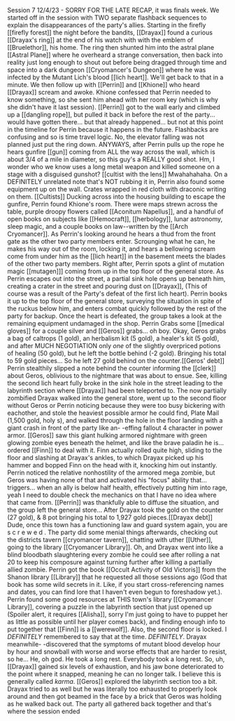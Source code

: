 Session 7 12/4/23 - SORRY FOR THE LATE RECAP, it was finals week. We started off in the session with TWO separate flashback sequences to explain the disappearances of the party's allies. Starting in the firefly [[firefly forest]] the night before the bandits, [[Drayax]] found a curious [[Drayax's ring]] at the end of his watch with with the emblem of [[Bruelethor]], his home. The ring then shunted him into the astral plane [[Astral Plane]] where he overheard a strange conversation, then back into reality just long enough to shout out before being dragged through time and space into a dark dungeon [[Cryomancer's Dungeon]] where he was infected by the Mutant Lich's blood [[lich heart]]. We'll get back to that in a minute. We then follow up with [[Perrin]] and [[Khione]] who heard [[Drayax]] scream and awoke. Khione confessed that Perrin needed to know something, so she sent him ahead with her room key (which is why she didn't have it last session). [[Perrin]] got to the wall early and climbed up a [[dangling rope]], but pulled it back in before the rest of the party... would have gotten there... but that already happened... but not at this point in the timeline for Perrin because it happens in the future. Flashbacks are confusing and so is time travel logic. No, the elevator falling was not planned just put the ring down. ANYWAYS, after Perrin pulls up the rope he hears gunfire [[gun]] coming from ALL the way across the wall, which is about 3/4 of a mile in diameter, so this guy's a REALLY good shot. Hm, I wonder who we know uses a long metal weapon and killed someone on a stage with a disguised gunshot? [[cultist with the lens]] Mwahahahaha. On a DEFINITELY unrelated note that's NOT rubbing it in, Perrin also found some equipment up on the wall. Crates wrapped in red cloth with draconic writing on them. [[Cultists]] Ducking across into the housing building to escape the gunfire, Perrin found Khione's room. There were maps strewn across the table, purple droopy flowers called [[Aconitum Napellus]], and a handful of open books on subjects like [[Hemocraft]], [[herbology]], lunar astronomy, sleep magic, and a couple books on law--written by the [[Arch Cryomancer]]. As Perrin's looking around he hears a thud from the front gate as the other two party members enter. Scrounging what he can, he makes his way out of the room, locking it, and hears a bellowing scream come from under him as the [[lich heart]] in the basement meets the blades of the other two party members. Right after, Perrin spots a glint of mutation magic [[mutagen]]] coming from up in the top floor of the general store. As Perrin escapes out into the street, a partial sink hole opens up beneath him, creating a crater in the street and pouring dust on [[Drayax]], (This of course was a result of the Party's defeat of the first lich heart). Perrin books it up to the top floor of the general store, surveying the situation in spite of the ruckus below him, and enters combat quickly followed by the rest of the party for backup. Once the heart is defeated, the group takes a look at the remaining equipment undamaged in the shop. Perrin Grabs some [[medical gloves]] for a couple silver and [[Geros]] grabs... oh boy. Okay, Geros grabs a bag of caltrops (1 gold), an herbalism kit (5 gold), a healer's kit (5 gold), and after MUCH NEGOTIATION only *one* of the slightly overpriced potions of healing (50 gold), but he left the bottle behind (-2 gold). Bringing his total to 59 gold pieces... So he left 27 gold behind on the counter.[[Geros' debt]] Perrin stealthily slipped a note behind the counter informing the [[clerk]] about Geros, oblivious to the nightmare that was about to ensue. See, killing the second lich heart fully broke in the sink hole in the street leading to the labyrinth section where [[Drayax]] had been teleported to. The now partially zombified Drayax walked into the general store, went up to the second floor without Geros or Perrin noticing because they were too busy bickering with eachother, and stole the heaviest possible armor he could find, Plate Mail (1,500 gold, holy s), and walked through the hole in the floor landing with a giant crash in front of the party like an-
-effing fallout 4 character in power armor. [[Geros]] saw this giant hulking armored nightmare with green glowing zombie eyes beneath the helmet, and like the brave paladin he is... ordered [[Finn]] to deal with it. Finn actually rolled quite high, sliding to the floor and slashing at Drayax's ankles, to which Drayax picked up his hammer and bopped Finn on the head with it, knocking him out instantly. Perrin noticed the relative nonhostility of the armored mega zombie, but Geros was having none of that and activated his "focus" ability that... triggers... when an ally is below half health, effectively putting him into rage, yeah I need to double check the mechanics on that I have no idea where that came from. [[Perrin]] was thankfully able to diffuse the situation, and the group left the general store... After Drayax took the gold on the counter (27 gold), & 8 pot bringing his total to 1,927 gold pieces.[[Drayax debt]] Dude, once this town has a functioning law and guard system again, you are   s c r e w e d  . The party did some menial things afterwards, checking out the districts tavern [[cryomancer tavern]], chatting with uther [[Uther]], going to the library [[Cryomancer Library]]. Oh, and Drayax went into like a blind bloodbath slaughtering every zombie he could see after rolling a nat 20 to keep his composure against turning further after killing a partially allied zombie. Perrin got the book [[Occult Activity of Old Victoris]] from the Shanon library [[Library]] that he requested all those sessions ago (God that book has some wild secrets in it. Like, if you start cross-referencing names and dates, you can find lore that I haven't even begun to foreshadow yet.). Perrin found some good resources at THIS town's library [[Cryomancer Library]], covering a puzzle in the labyrinth section that just opened up (Spoiler alert, it requires [[Alisha]], sorry I'm just going to have to puppet her as little as possible until her player comes back), and finding enough info to put together that [[Finn]] is a [[werewolf]]. Also, the second floor is locked. I *DEFINITELY* remembered to say that at the time. *DEFINITELY*. Drayax meanwhile-
-discovered that the symptoms of mutant blood develop hour by hour and snowball with worse and worse effects that are harder to resist, so he... He, oh god. He took a long rest. Everybody took a long rest. So, uh, [[Drayax]] gained six levels of exhaustion, and his jaw bone deteriorated to the point where it snapped, meaning he can no longer talk. I believe this is generally called *karma*. [[Geros]] explored the labyrinth section too a bit. Drayax tried to as well but he was literally too exhausted to properly look around and then got beamed in the face by a brick that Geros was holding as he walked back out. The party all gathered back together and that's where the session ended